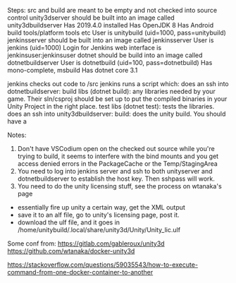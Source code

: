 Steps:
src and build are meant to be empty and not checked into source control
unity3dserver should be built into an image called unity3dbuildserver
	Has 2019.4.0 installed
	Has OpenJDK 8
	Has Android build tools/platform tools etc
	User is unitybuild (uid=1000, pass=unitybuild)
jenkinsserver should be built into an image called jenkinsserver
	User is jenkins (uid=1000)
	Login for Jenkins web interface is jenkinsuser:jenkinsuser
dotnet should be build into an image called dotnetbuildserver
	User is dotnetbuild (uid=100, pass=dotnetbuild)
	Has mono-complete, msbuild
	Has dotnet core 3.1

jenkins checks out code to /src
jenkins runs a script which:
	does an ssh into dotnetbuildserver:
		build libs (dotnet build): any libraries needed by your game. Their sln/csproj should be set up to put the compiled binaries in your Unity Project in the right place.
		test libs (dotnet test): tests the libraries.
	does an ssh into unity3dbuildserver:
		build: does the unity build.
		You should have a

Notes:
1. Don't have VSCodium open on the checked out source while you're trying to build, it seems to interfere with the bind mounts and you get access denied errors in the PackageCache or the Temp/StagingArea
2. You need to log into jenkins server and ssh to both unityserver and dotnetbuildserver to establish the host key. Then sshpass will work.
3. You need to do the unity licensing stuff, see the process on wtanaka's page
- essentially fire up unity a certain way, get the XML output
- save it to an alf file, go to unity's licensing page, post it.
- download the ulf file, and it goes in /home/unitybuild/.local/share/unity3d/Unity/Unity_lic.ulf

Some conf from:
https://gitlab.com/gableroux/unity3d
https://github.com/wtanaka/docker-unity3d

https://stackoverflow.com/questions/59035543/how-to-execute-command-from-one-docker-container-to-another